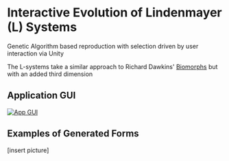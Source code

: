 Interactive Evolution of Lindenmayer (L) Systems
===============

Genetic Algorithm based reproduction with selection driven by user interaction via Unity

The L-systems take a similar approach to Richard Dawkins' [Biomorphs](http://www.emergentmind.com/biomorphs) but with an added third dimension 



## Application GUI

[![App GUI](https://img.youtube.com/vi/nqRQhmPGNSU/1.jpg)](https://www.youtube.com/watch?v=nqRQhmPGNSU)

## Examples of Generated Forms

[insert picture]

